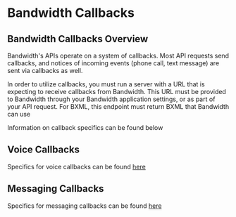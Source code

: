 # Bandwidth Callbacks

## Bandwidth Callbacks Overview

Bandwidth's APIs operate on a system of callbacks. Most API requests send callbacks, and notices of incoming events (phone call, text message) are sent via callbacks as well.

In order to utilize callbacks, you must run a server with a URL that is expecting to receive callbacks from Bandwidth. This URL must be provided to Bandwidth through your Bandwidth application settings, or as part of your API request. For BXML, this endpoint must return BXML that Bandwidth can use

Information on callback specifics can be found below

## Voice Callbacks

Specifics for voice callbacks can be found [here](../../voice/bxml/bxmlCallbacks.md)

## Messaging Callbacks

Specifics for messaging callbacks can be found [here](../../messaging/events/messageEvents.md)
